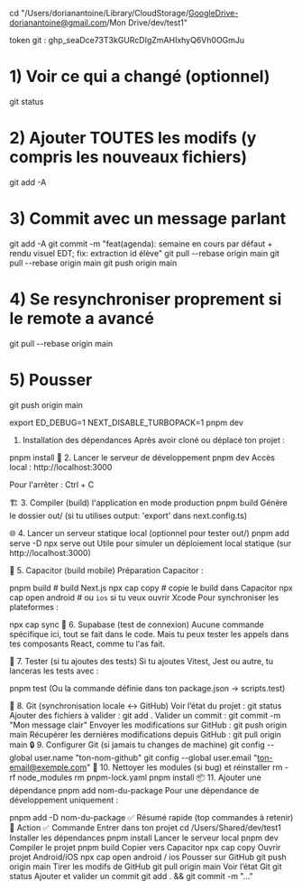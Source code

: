 cd "/Users/dorianantoine/Library/CloudStorage/GoogleDrive-dorianantoine@gmail.com/Mon Drive/dev/test1"

token git : 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

# 1) Voir ce qui a changé (optionnel)

git status

# 2) Ajouter TOUTES les modifs (y compris les nouveaux fichiers)

git add -A

# 3) Commit avec un message parlant
git add -A
git commit -m "feat(agenda): semaine en cours par défaut + rendu visuel EDT; fix: extraction id élève"
git pull --rebase origin main
git pull --rebase origin main
git push origin main
# 4) Se resynchroniser proprement si le remote a avancé

git pull --rebase origin main

# 5) Pousser

git push origin main

export ED_DEBUG=1
NEXT_DISABLE_TURBOPACK=1 pnpm dev

1. Installation des dépendances
   Après avoir cloné ou déplacé ton projet :

pnpm install
🚀 2. Lancer le serveur de développement
pnpm dev
Accès local : http://localhost:3000

Pour l'arrêter : Ctrl + C

🏗️ 3. Compiler (build) l'application en mode production
pnpm build
Génère le dossier out/ (si tu utilises output: 'export' dans next.config.ts)

🌐 4. Lancer un serveur statique local (optionnel pour tester out/)
pnpm add serve -D
npx serve out
Utile pour simuler un déploiement local statique (sur http://localhost:3000)

🔌 5. Capacitor (build mobile)
Préparation Capacitor :

pnpm build # build Next.js
npx cap copy # copie le build dans Capacitor
npx cap open android # ou `ios` si tu veux ouvrir Xcode
Pour synchroniser les plateformes :

npx cap sync
💾 6. Supabase (test de connexion)
Aucune commande spécifique ici, tout se fait dans le code.
Mais tu peux tester les appels dans tes composants React, comme tu l'as fait.

🧪 7. Tester (si tu ajoutes des tests)
Si tu ajoutes Vitest, Jest ou autre, tu lanceras les tests avec :

pnpm test
(Ou la commande définie dans ton package.json → scripts.test)

🔁 8. Git (synchronisation locale ↔ GitHub)
Voir l’état du projet :
git status
Ajouter des fichiers à valider :
git add .
Valider un commit :
git commit -m "Mon message clair"
Envoyer les modifications sur GitHub :
git push origin main
Récupérer les dernières modifications depuis GitHub :
git pull origin main
🔒 9. Configurer Git (si jamais tu changes de machine)
git config --global user.name "ton-nom-github"
git config --global user.email "ton-email@exemple.com"
🧹 10. Nettoyer les modules (si bug) et réinstaller
rm -rf node_modules
rm pnpm-lock.yaml
pnpm install
📦 11. Ajouter une dépendance
pnpm add nom-du-package
Pour une dépendance de développement uniquement :

pnpm add -D nom-du-package
✅ Résumé rapide (top commandes à retenir)
🧩 Action ✅ Commande
Entrer dans ton projet cd /Users/Shared/dev/test1
Installer les dépendances pnpm install
Lancer le serveur local pnpm dev
Compiler le projet pnpm build
Copier vers Capacitor npx cap copy
Ouvrir projet Android/iOS npx cap open android / ios
Pousser sur GitHub git push origin main
Tirer les modifs de GitHub git pull origin main
Voir l’état Git git status
Ajouter et valider un commit git add . && git commit -m "..."
